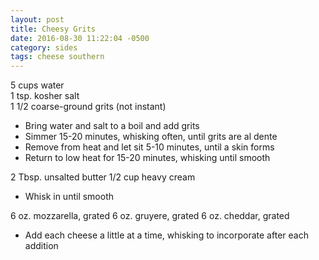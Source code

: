 ```yaml
---
layout: post
title: Cheesy Grits
date: 2016-08-30 11:22:04 -0500
category: sides
tags: cheese southern
---
```

5 cups water  
1 tsp. kosher salt  
1 1/2 coarse-ground grits (not instant)  
<ul>
 	<li>Bring water and salt to a boil and add grits</li>
 	<li>Simmer 15-20 minutes, whisking often, until grits are al dente</li>
 	<li>Remove from heat and let sit 5-10 minutes, until a skin forms</li>
 	<li>Return to low heat for 15-20 minutes, whisking until smooth</li>
</ul>
2 Tbsp. unsalted butter  
1/2 cup heavy cream  
<ul>
 	<li>Whisk in until smooth</li>
</ul>
6 oz. mozzarella, grated  
6 oz. gruyere, grated  
6 oz. cheddar, grated  
<ul>
 	<li>Add each cheese a little at a time, whisking to incorporate after each addition</li>
</ul>
